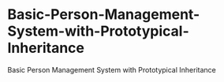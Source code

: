 # Basic-Person-Management-System-with-Prototypical-Inheritance
Basic Person Management System with Prototypical Inheritance
